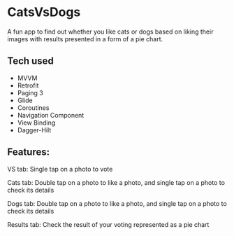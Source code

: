 # CatsVsDogs
A  fun app to find out whether you like cats or dogs based on liking their images with results presented in a form of a pie chart. 

## Tech used
* MVVM
* Retrofit
* Paging 3
* Glide
* Coroutines
* Navigation Component
* View Binding
* Dagger-Hilt

## Features: 
VS tab: Single tap on a photo to vote

Cats tab: Double tap on a photo to like a photo, and single tap on a photo to check its details

Dogs tab: Double tap on a photo to like a photo, and single tap on a photo to check its details

Results tab: Check the result of your voting represented as a pie chart

